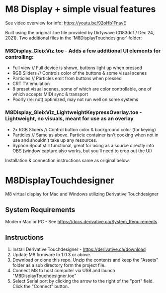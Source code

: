 # M8 Display + simple visual features

See video overview for info: https://youtu.be/92oHb1FnavE

Built using the original .toe file provided by Dirtywave (0183dcf / Dec 24, 2021). Two additional files in the 'M8DisplayTouchdesigner' folder: 

### M8Display_GleixViz.toe - Adds a few additional UI elements for controlling: 

- Full view // Full device is shown, buttons light up when pressed
- RGB Sliders // Controls color of the buttons & some visual scenes
- Particles // Particles emit from buttons when pressed
- CRT TV emulation
- 8 preset visual scenes, some of which are color controllable, one of which accepts MIDI sync & transport
- Poorly (re: not) optimized, may not run well on some systems

### M8Display_GleixViz_LightweightKeypressOverlay.toe - Lightweight, no visuals, meant for use as an overlay 

- 2x RGB Sliders // Control button color & background color (for keying)
- Particles // Same as above. Particle container isn't cooking when not in use and shouldn't take up any resources. 
- Syphon Spout still functional, great for using as a source directly into OBS (window capture also works, but you'll need to crop out the UI)

Installation & connection instructions same as original below.

# M8DisplayTouchdesigner
M8 virtual display for Mac and Windows utilizing Derivative Touchdesigner

## System Requirements
Modern Mac or PC - See https://docs.derivative.ca/System_Requirements

## Instructions
1. Install Derivative Touchdesigner - https://derivative.ca/download
2. Update M8 firmware to 1.0.3 or above.
3. Download or clone this repo. Unzip the contents and keep the "Assets" folder as a sub directory form the project file.
4. Connect M8 to host computer via USB and launch "M8DisplayTouchdesigner.toe"
5. Select Serial port by clicking the arrow to the right of the "port" field. Click the "Connect" button.
